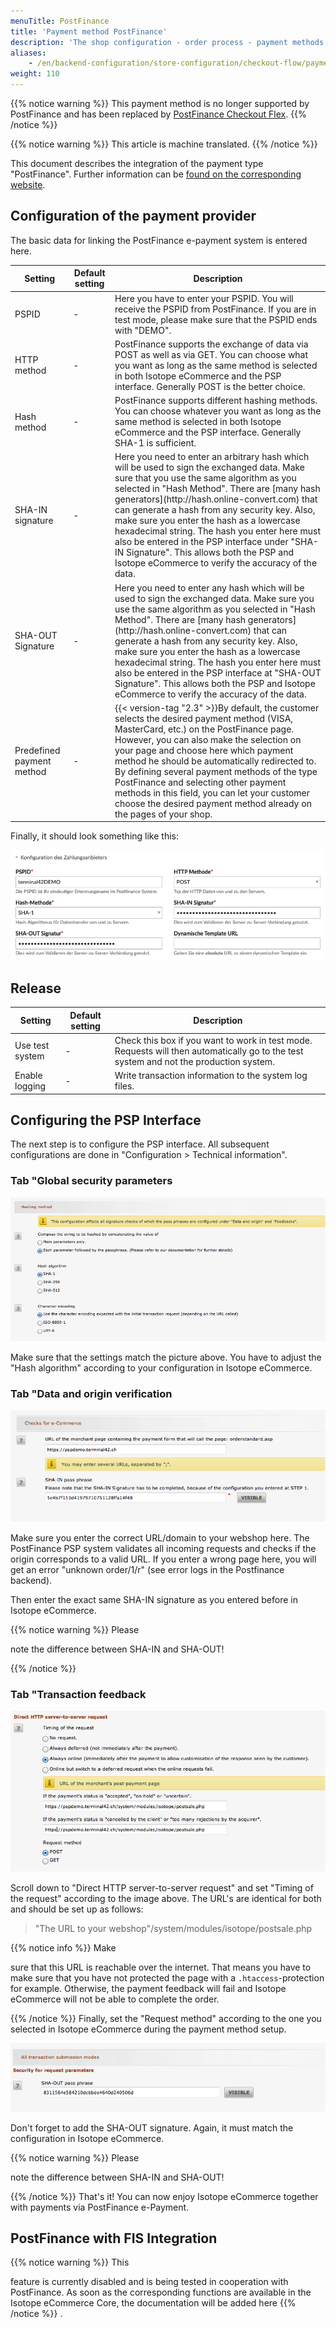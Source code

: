 ```yaml
---
menuTitle: PostFinance
title: 'Payment method PostFinance'
description: 'The shop configuration - order process - payment methods - PostFinance.'
aliases:
    - /en/backend-configuration/store-configuration/checkout-flow/payment-methods/payment-method-postfinance/
weight: 110
---
```


{{% notice warning %}}
This payment method is no longer supported by PostFinance and has been replaced by [PostFinance Checkout Flex](../payment-pfc/).
{{% /notice %}}

{{% notice warning %}}
This article is machine translated.
{{% /notice %}}

This document describes the integration of the payment type "PostFinance". Further information can be [found on the corresponding website](https://www.postfinance.ch/de/biz/prod/eserv/epay.html).

## Configuration of the payment provider

The basic data for linking the PostFinance e-payment system is entered here.

<table><thead><tr><th>Setting</th> <th>Default setting</th> <th>Description</th> </tr></thead><tbody><tr><td>PSPID</td> <td>-</td> <td>Here you have to enter your PSPID. You will receive the PSPID from PostFinance. If you are in test mode, please make sure that the PSPID ends with "DEMO".</td> </tr><tr><td>HTTP method</td> <td>-</td> <td>PostFinance supports the exchange of data via POST as well as via GET. You can choose what you want as long as the same method is selected in both Isotope eCommerce and the PSP interface. Generally POST is the better choice.</td> </tr><tr><td>Hash method</td> <td>-</td> <td>PostFinance supports different hashing methods. You can choose whatever you want as long as the same method is selected in both Isotope eCommerce and the PSP interface. Generally SHA-1 is sufficient.</td> </tr><tr><td>SHA-IN signature</td> <td>-</td> <td>Here you need to enter an arbitrary hash which will be used to sign the exchanged data. Make sure that you use the same algorithm as you selected in "Hash Method". There are [many hash generators](http://hash.online-convert.com) that can generate a hash from any security key. Also, make sure you enter the hash as a lowercase hexadecimal string. The hash you enter here must also be entered in the PSP interface under "SHA-IN Signature". This allows both the PSP and Isotope eCommerce to verify the accuracy of the data.</td> </tr><tr><td>SHA-OUT Signature</td> <td>-</td> <td>Here you need to enter any hash which will be used to sign the exchanged data. Make sure you use the same algorithm as you selected in "Hash Method". There are [many hash generators](http://hash.online-convert.com) that can generate a hash from any security key. Also, make sure you enter the hash as a lowercase hexadecimal string. The hash you enter here must also be entered in the PSP interface at "SHA-OUT Signature". This allows both the PSP and Isotope eCommerce to verify the accuracy of the data.</td> </tr><tr><td>Predefined payment method</td> <td>-</td> <td>{{< version-tag "2.3" >}}By default, the customer selects the desired payment method (VISA, MasterCard, etc.) on the PostFinance page. However, you can also make the selection on your page and choose here which payment method he should be automatically redirected to. By defining several payment methods of the type PostFinance and selecting other payment methods in this field, you can let your customer choose the desired payment method already on the pages of your shop.</td></tr></tbody></table>

Finally, it should look something like this:

![PostFinance in the backend](overview.png)

## Release

<table><thead><tr><th>Setting</th> <th>Default setting</th> <th>Description</th> </tr></thead><tbody><tr><td>Use test system</td> <td>-</td> <td>Check this box if you want to work in test mode. Requests will then automatically go to the test system and not the production system.</td> </tr><tr><td>Enable logging</td> <td>-</td> <td>Write transaction information to the system log files.</td></tr></tbody></table>

## Configuring the PSP Interface

The next step is to configure the PSP interface. All subsequent configurations are done in "Configuration &gt; Technical information".

### Tab "Global security parameters

![PSP Tab Security](tab_security.png)

Make sure that the settings match the picture above. You have to adjust the "Hash algorithm" according to your configuration in Isotope eCommerce.

### Tab "Data and origin verification

![PSP Tab Data and Origin](tab_data_n_origin.png)

Make sure you enter the correct URL/domain to your webshop here. The PostFinance PSP system validates all incoming requests and checks if the origin corresponds to a valid URL. If you enter a wrong page here, you will get an error "unknown order/1/r" (see error logs in the Postfinance backend).

Then enter the exact same SHA-IN signature as you entered before in Isotope eCommerce.

{{% notice warning %}}
Please

note the difference between SHA-IN and SHA-OUT!

{{% /notice %}}
 ### Tab "Transaction feedback

![Server to Server Request](tab_transaction_n_feedback_1.png)

Scroll down to "Direct HTTP server-to-server request" and set "Timing of the request" according to the image above. The URL's are identical for both and should be set up as follows:

> "The URL to your webshop"/system/modules/isotope/postsale.php

{{% notice info %}}
Make

sure that this URL is reachable over the internet. That means you have to make sure that you have not protected the page with a `.htaccess`-protection for example. Otherwise, the payment feedback will fail and Isotope eCommerce will not be able to complete the order.

{{% /notice %}}
 Finally, set the "Request method" according to the one you selected in Isotope eCommerce during the payment method setup.

![SHA-OUT signature](tab_transaction_n_feedback_2.png)

Don't forget to add the SHA-OUT signature. Again, it must match the configuration in Isotope eCommerce.

{{% notice warning %}}
Please

note the difference between SHA-IN and SHA-OUT!

{{% /notice %}}
 That's it! You can now enjoy Isotope eCommerce together with payments via PostFinance e-Payment.

## PostFinance with FIS Integration

{{% notice warning %}}
This

feature is currently disabled and is being tested in cooperation with PostFinance. As soon as the corresponding functions are available in the Isotope eCommerce Core, the documentation will be added here
{{% /notice %}}
.
